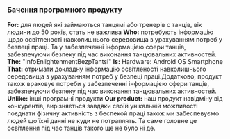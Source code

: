 ### Бачення програмного продукту
**For:** для людей які займаються танцямі або тренерів с танців, вік людини до 50 років, стать не важлива
**Who:** потребують інформацію  щодо освітленості навколишнього середовища з урахуванням потреб у безпеці праці. Та у забезпеченні інформацією сфери танців, забезпечуючи безпеку під час виконання танцювальних активностей.
**The:** "InfoEnlightenmentBezpTantsi"
**Is:** Hardware: Android OS Smartphone 
**That:** отримати докладну інформацію освітленості навколишнього середовища з урахуванням потреб у безпеці праці.Додатково, продукт також враховує потреби у забезпеченні інформацією сфери танців, забезпечуючи безпеку під час виконання танцювальних активностей.
**Unlike:** інші програмні продукти
**Our product:** наш продукт навідміну від конкурентів, вирізняється завдяки своїй унікальній можливості поєднати фізичну активність з беспекой праці також ми забеспевуємо людей що їхні данні не куди не потраплять. Та саме головне це освітлення під час танців такого ще не було ні де.


